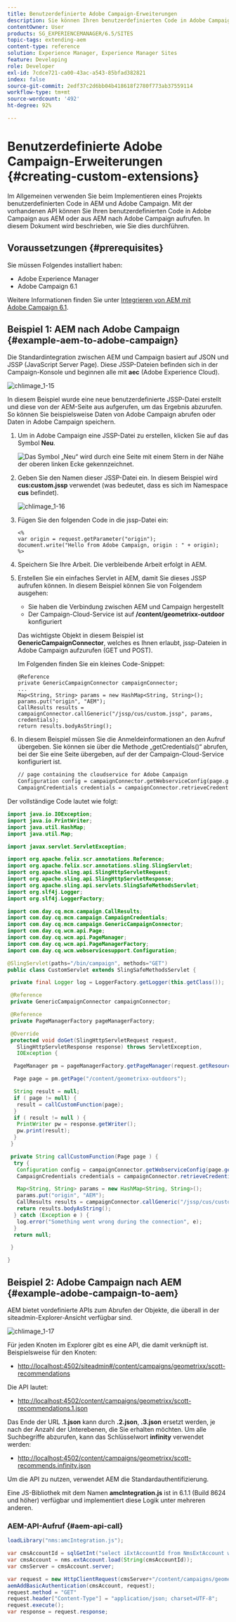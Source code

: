 ```yaml
---
title: Benutzerdefinierte Adobe Campaign-Erweiterungen
description: Sie können Ihren benutzerdefinierten Code in Adobe Campaign aus AEM oder aus AEM nach Adobe Campaign aufrufen
contentOwner: User
products: SG_EXPERIENCEMANAGER/6.5/SITES
topic-tags: extending-aem
content-type: reference
solution: Experience Manager, Experience Manager Sites
feature: Developing
role: Developer
exl-id: 7cdce721-ca00-43ac-a543-85bfad382821
index: false
source-git-commit: 2edf37c2d6bb04b418618f2780f773ab37559114
workflow-type: tm+mt
source-wordcount: '492'
ht-degree: 92%

---
```



# Benutzerdefinierte Adobe Campaign-Erweiterungen {#creating-custom-extensions}

Im Allgemeinen verwenden Sie beim Implementieren eines Projekts benutzerdefinierten Code in AEM und Adobe Campaign. Mit der vorhandenen API können Sie Ihren benutzerdefinierten Code in Adobe Campaign aus AEM oder aus AEM nach Adobe Campaign aufrufen. In diesem Dokument wird beschrieben, wie Sie dies durchführen.

## Voraussetzungen {#prerequisites}

Sie müssen Folgendes installiert haben:

* Adobe Experience Manager
* Adobe Campaign 6.1

Weitere Informationen finden Sie unter [Integrieren von AEM mit Adobe Campaign 6.1](/help/sites-administering/campaignonpremise.md).

## Beispiel 1: AEM nach Adobe Campaign {#example-aem-to-adobe-campaign}

Die Standardintegration zwischen AEM und Campaign basiert auf JSON und JSSP (JavaScript Server Page). Diese JSSP-Dateien befinden sich in der Campaign-Konsole und beginnen alle mit **aec** (Adobe Experience Cloud).

![chlimage_1-15](assets/chlimage_1-15a.png)

In diesem Beispiel wurde eine neue benutzerdefinierte JSSP-Datei erstellt und diese von der AEM-Seite aus aufgerufen, um das Ergebnis abzurufen. So können Sie beispielsweise Daten von Adobe Campaign abrufen oder Daten in Adobe Campaign speichern.

1. Um in Adobe Campaign eine JSSP-Datei zu erstellen, klicken Sie auf das Symbol **Neu**.

   ![Das Symbol „Neu“ wird durch eine Seite mit einem Stern in der Nähe der oberen linken Ecke gekennzeichnet.](do-not-localize/chlimage_1-4a.png)

1. Geben Sie den Namen dieser JSSP-Datei ein. In diesem Beispiel wird **cus:custom.jssp** verwendet (was bedeutet, dass es sich im Namespace **cus** befindet).

   ![chlimage_1-16](assets/chlimage_1-16a.png)

1. Fügen Sie den folgenden Code in die jssp-Datei ein:

   ```
   <%
   var origin = request.getParameter("origin");
   document.write("Hello from Adobe Campaign, origin : " + origin);
   %>
   ```

1. Speichern Sie Ihre Arbeit. Die verbleibende Arbeit erfolgt in AEM.
1. Erstellen Sie ein einfaches Servlet in AEM, damit Sie dieses JSSP aufrufen können. In diesem Beispiel können Sie von Folgendem ausgehen:

   * Sie haben die Verbindung zwischen AEM und Campaign hergestellt
   * Der Campaign-Cloud-Service ist auf **/content/geometrixx-outdoor** konfiguriert

   Das wichtigste Objekt in diesem Beispiel ist **GenericCampaignConnector**, welches es Ihnen erlaubt, jssp-Dateien in Adobe Campaign aufzurufen (GET und POST).

   Im Folgenden finden Sie ein kleines Code-Snippet:

   ```
   @Reference
   private GenericCampaignConnector campaignConnector;
   ...
   Map<String, String> params = new HashMap<String, String>();
   params.put("origin", "AEM");
   CallResults results = campaignConnector.callGeneric("/jssp/cus/custom.jssp", params, credentials);
   return results.bodyAsString();
   ```

1. In diesem Beispiel müssen Sie die Anmeldeinformationen an den Aufruf übergeben. Sie können sie über die Methode „getCredentials()“ abrufen, bei der Sie eine Seite übergeben, auf der der Campaign-Cloud-Service konfiguriert ist.

   ```xml
   // page containing the cloudservice for Adobe Campaign
   Configuration config = campaignConnector.getWebserviceConfig(page.getContentResource().getParent());
   CampaignCredentials credentials = campaignConnector.retrieveCredentials(config);
   ```

Der vollständige Code lautet wie folgt:

```java
import java.io.IOException;
import java.io.PrintWriter;
import java.util.HashMap;
import java.util.Map;

import javax.servlet.ServletException;

import org.apache.felix.scr.annotations.Reference;
import org.apache.felix.scr.annotations.sling.SlingServlet;
import org.apache.sling.api.SlingHttpServletRequest;
import org.apache.sling.api.SlingHttpServletResponse;
import org.apache.sling.api.servlets.SlingSafeMethodsServlet;
import org.slf4j.Logger;
import org.slf4j.LoggerFactory;

import com.day.cq.mcm.campaign.CallResults;
import com.day.cq.mcm.campaign.CampaignCredentials;
import com.day.cq.mcm.campaign.GenericCampaignConnector;
import com.day.cq.wcm.api.Page;
import com.day.cq.wcm.api.PageManager;
import com.day.cq.wcm.api.PageManagerFactory;
import com.day.cq.wcm.webservicesupport.Configuration;

@SlingServlet(paths="/bin/campaign", methods="GET")
public class CustomServlet extends SlingSafeMethodsServlet {

 private final Logger log = LoggerFactory.getLogger(this.getClass());

 @Reference
 private GenericCampaignConnector campaignConnector;

 @Reference
 private PageManagerFactory pageManagerFactory;

 @Override
 protected void doGet(SlingHttpServletRequest request,
   SlingHttpServletResponse response) throws ServletException,
   IOException {

  PageManager pm = pageManagerFactory.getPageManager(request.getResourceResolver());

  Page page = pm.getPage("/content/geometrixx-outdoors");

  String result = null;
  if ( page != null) {
   result = callCustomFunction(page);
  }
  if ( result != null ) {
   PrintWriter pw = response.getWriter();
   pw.print(result);
  }
 }

 private String callCustomFunction(Page page ) {
  try {
   Configuration config = campaignConnector.getWebserviceConfig(page.getContentResource().getParent());
   CampaignCredentials credentials = campaignConnector.retrieveCredentials(config);

   Map<String, String> params = new HashMap<String, String>();
   params.put("origin", "AEM");
   CallResults results = campaignConnector.callGeneric("/jssp/cus/custom.jssp", params, credentials);
   return results.bodyAsString();
  } catch (Exception e ) {
   log.error("Something went wrong during the connection", e);
  }
  return null;

 }

}
```

## Beispiel 2: Adobe Campaign nach AEM {#example-adobe-campaign-to-aem}

AEM bietet vordefinierte APIs zum Abrufen der Objekte, die überall in der siteadmin-Explorer-Ansicht verfügbar sind.

![chlimage_1-17](assets/chlimage_1-17a.png)

Für jeden Knoten im Explorer gibt es eine API, die damit verknüpft ist. Beispielsweise für den Knoten:

* [http://localhost:4502/siteadmin#/content/campaigns/geometrixx/scott-recommendations](http://localhost:4502/siteadmin#/content/campaigns/geometrixx/scott-recommends)

Die API lautet:

* [http://localhost:4502/content/campaigns/geometrixx/scott-recommendations.1.json](http://localhost:4502/content/campaigns/geometrixx/scott-recommends.2.json)

Das Ende der URL **.1.json** kann durch **.2.json**, **.3.json** ersetzt werden, je nach der Anzahl der Unterebenen, die Sie erhalten möchten. Um alle Suchbegriffe abzurufen, kann das Schlüsselwort **infinity** verwendet werden:

* [http://localhost:4502/content/campaigns/geometrixx/scott-recommends.infinity.json](http://localhost:4502/content/campaigns/geometrixx/scott-recommends.2.json)

Um die API zu nutzen, verwendet AEM die Standardauthentifizierung.

Eine JS-Bibliothek mit dem Namen **amcIntegration.js** ist in 6.1.1 (Build 8624 und höher) verfügbar und implementiert diese Logik unter mehreren anderen.

### AEM-API-Aufruf {#aem-api-call}

```java
loadLibrary("nms:amcIntegration.js");

var cmsAccountId = sqlGetInt("select iExtAccountId from NmsExtAccount where sName=$(sz)","aemInstance")
var cmsAccount = nms.extAccount.load(String(cmsAccountId));
var cmsServer = cmsAccount.server;

var request = new HttpClientRequest(cmsServer+"/content/campaigns/geometrixx.infinity.json")
aemAddBasicAuthentication(cmsAccount, request);
request.method = "GET"
request.header["Content-Type"] = "application/json; charset=UTF-8";
request.execute();
var response = request.response;
```
